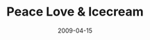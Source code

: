 ---
title: "Peace Love & Icecream"
subtitle:
description: "正規 3 輯 Part.A"
icon: "library_music"
weight: 300
date: 2009-04-15
images: ["/docs/r3-peace-love-ice-cream/peace-love-ice-cream.jpg"]
---